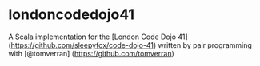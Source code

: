 # londoncodedojo41


A Scala implementation for the [London Code Dojo 41] (https://github.com/sleepyfox/code-dojo-41) written by pair programming with [@tomverran] (https://github.com/tomverran)
